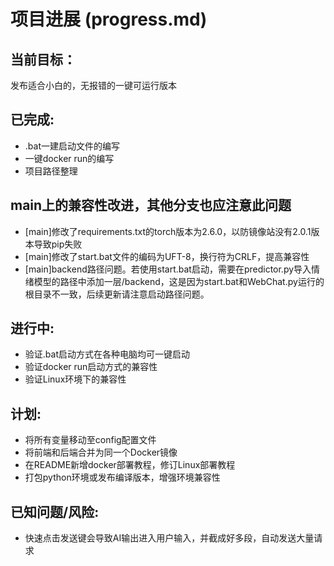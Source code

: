 # 项目进展 (progress.md)

## 当前目标：

发布适合小白的，无报错的一键可运行版本



## 已完成:

- .bat一建启动文件的编写
- 一键docker run的编写
- 项目路径整理

## main上的兼容性改进，其他分支也应注意此问题

- [main]修改了requirements.txt的torch版本为2.6.0，以防镜像站没有2.0.1版本导致pip失败
- [main]修改了start.bat文件的编码为UFT-8，换行符为CRLF，提高兼容性
- [main]backend路径问题。若使用start.bat启动，需要在predictor.py导入情绪模型的路径中添加一层/backend，这是因为start.bat和WebChat.py运行的根目录不一致，后续更新请注意启动路径问题。

## 进行中:

- 验证.bat启动方式在各种电脑均可一键启动
- 验证docker run启动方式的兼容性
- 验证Linux环境下的兼容性

## 计划:

- 将所有变量移动至config配置文件
- 将前端和后端合并为同一个Docker镜像
- 在README新增docker部署教程，修订Linux部署教程
- 打包python环境或发布编译版本，增强环境兼容性

## 已知问题/风险:

- 快速点击发送键会导致AI输出进入用户输入，并截成好多段，自动发送大量请求
